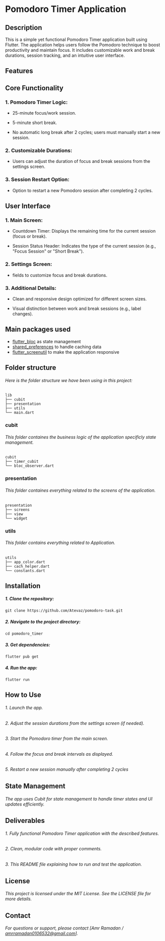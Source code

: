 # Pomodoro Timer Application

## Description

This is a simple yet functional Pomodoro Timer application built using Flutter. The application
helps users follow the Pomodoro technique to boost productivity and maintain focus. It includes
customizable work and break durations, session tracking, and an intuitive user interface.

## Features

## Core Functionality

### 1. Pomodoro Timer Logic:

- 25-minute focus/work session.

- 5-minute short break.

- No automatic long break after 2 cycles; users must manually start a new session.

### 2. Customizable Durations:

- Users can adjust the duration of focus and break sessions from the settings screen.

### 3. Session Restart Option:

- Option to restart a new Pomodoro session after completing 2 cycles.

## User Interface

### 1. Main Screen:

- Countdown Timer: Displays the remaining time for the current session (focus or break).

- Session Status Header: Indicates the type of the current session (e.g., "Focus Session" or "Short
  Break").

### 2. Settings Screen:

-  fields to customize focus and break durations.

### 3. Additional Details:

- Clean and responsive design optimized for different screen sizes.

- Visual distinction between work and break sessions (e.g., label changes).

## Main packages used

- [flutter_bloc](https://pub.dev/packages/flutter_bloc) as state management
- [shared_preferences](https://pub.dev/packages/shared_preferences) to handle caching data
- [flutter_screenutil](https://pub.dev/packages/flutter_screenutil) to make the application
  responsive

## Folder structure

###### Here is the folder structure we have been using in this project:

```
lib
├── cubit
├── presentation
├── utils
└── main.dart
```

### cubit

###### This folder containes the business logic of the application specificly state management.

```
cubit
├── timer_cubit
└── bloc_observer.dart
```

### presentation

###### This folder containes everything related to the screens of the application.

```
presentation
├── screens
├── view
└── widget
```

### utils

###### This folder contains everything related to Application.

```
utils
├── app_color.dart
├── cach_helper.dart
└── constants.dart
```

## Installation

##### 1. Clone the repository:

```
git clone https://github.com/Atevaz/pomodoro-task.git
```

##### 2. Navigate to the project directory:

```
cd pomodoro_timer
```

##### 3. Get dependencies:

```
flutter pub get
```

##### 4. Run the app:

```
flutter run
```

## How to Use

###### 1. Launch the app.

###### 2. Adjust the session durations from the settings screen (if needed).

###### 3. Start the Pomodoro timer from the main screen.

###### 4. Follow the focus and break intervals as displayed.

###### 5. Restart a new session manually after completing 2 cycles

## State Management

###### The app uses Cubit for state management to handle timer states and UI updates efficiently.

## Deliverables

###### 1. Fully functional Pomodoro Timer application with the described features.

###### 2. Clean, modular code with proper comments.

###### 3. This README file explaining how to run and test the application.

## License

###### This project is licensed under the MIT License. See the LICENSE file for more details.

## Contact

###### For questions or support, please contact [Amr Ramadan / amrramadan0106532@gmail.com].